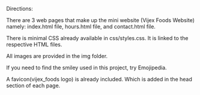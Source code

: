 Directions:

There are 3 web pages that make up the mini website (Vijex Foods Website) namely: index.html file, hours.html file, and contact.html file.

There is minimal CSS already available in css/styles.css. It is linked to the respective HTML files.

All images are provided in the img folder.

If you need to find the smiley used in this project, try Emojipedia.

A favicon(vijex_foods logo) is already included. Which is added in the head section of each page.

